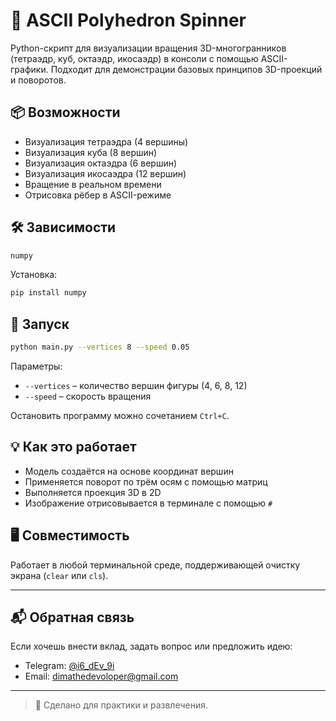 # 🔺 ASCII Polyhedron Spinner

Python-скрипт для визуализации вращения 3D-многогранников (тетраэдр, куб, октаэдр, икосаэдр) в консоли с помощью ASCII-графики. Подходит для демонстрации базовых принципов 3D-проекций и поворотов.

## 📦 Возможности

- Визуализация тетраэдра (4 вершины)
- Визуализация куба (8 вершин)
- Визуализация октаэдра (6 вершин)
- Визуализация икосаэдра (12 вершин)
- Вращение в реальном времени
- Отрисовка рёбер в ASCII-режиме

## 🛠️ Зависимости

```txt
numpy
```

Установка:

```bash
pip install numpy
```

## 🚀 Запуск

```bash
python main.py --vertices 8 --speed 0.05
```

Параметры:
* `--vertices` – количество вершин фигуры (4, 6, 8, 12)
* `--speed` – скорость вращения

Остановить программу можно сочетанием `Ctrl+C`.

## 💡 Как это работает

- Модель создаётся на основе координат вершин
- Применяется поворот по трём осям с помощью матриц
- Выполняется проекция 3D в 2D
- Изображение отрисовывается в терминале с помощью `#`

## 🖥️ Совместимость

Работает в любой терминальной среде, поддерживающей очистку экрана (`clear` или `cls`).

---

## 📬 Обратная связь

Если хочешь внести вклад, задать вопрос или предложить идею:

- Telegram: [@i6_dEv_9i](https://t.me/i6_dEv_9i)
- Email: [dimathedevoloper@gmail.com](mailto:dimathedevoloper@gmail.com)

---

> 📘 Сделано для практики и развлечения.
